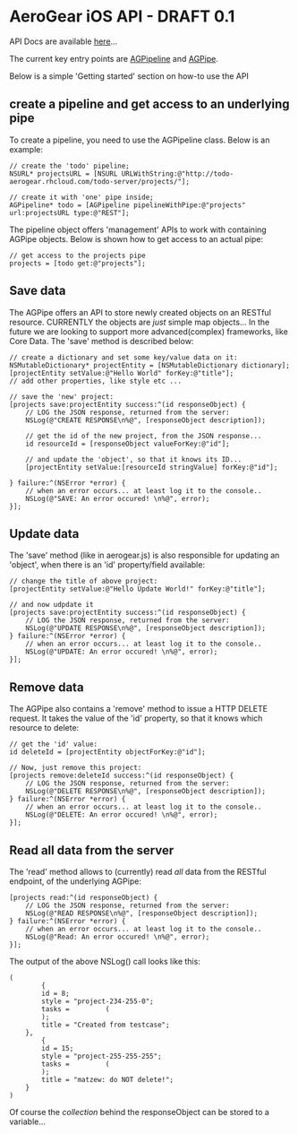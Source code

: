 AeroGear iOS API - DRAFT 0.1
============================

API Docs are available [here](http://people.apache.org/~matzew/aerogear/)...

The current key entry points are [AGPipeline](http://people.apache.org/~matzew/aerogear/Classes/AGPipeline.html) and [AGPipe](http://people.apache.org/~matzew/aerogear/Protocols/AGPipe.html).

Below is a simple 'Getting started' section on how-to use the API

## create a pipeline and get access to an underlying pipe

To create a pipeline, you need to use the AGPipeline class. Below is an example: 

    // create the 'todo' pipeline;
    NSURL* projectsURL = [NSURL URLWithString:@"http://todo-aerogear.rhcloud.com/todo-server/projects/"];

    // create it with 'one' pipe inside;
    AGPipeline* todo = [AGPipeline pipelineWithPipe:@"projects" url:projectsURL type:@"REST"];
    

The pipeline object offers 'management' APIs to work with containing AGPipe objects. Below is shown how to get access to an actual pipe:

    // get access to the projects pipe
    projects = [todo get:@"projects"];

## Save data 

The AGPipe offers an API to store newly created objects on an RESTful resource. CURRENTLY the objects are _just_ simple map objects... In the future we are looking to support more advanced(complex) frameworks, like Core Data. The 'save' method is described below:

    // create a dictionary and set some key/value data on it:
    NSMutableDictionary* projectEntity = [NSMutableDictionary dictionary];
    [projectEntity setValue:@"Hello World" forKey:@"title"];
    // add other properties, like style etc ...

    // save the 'new' project:
    [projects save:projectEntity success:^(id responseObject) {
	    // LOG the JSON response, returned from the server:
        NSLog(@"CREATE RESPONSE\n%@", [responseObject description]);
        
        // get the id of the new project, from the JSON response...
        id resourceId = [responseObject valueForKey:@"id"];

        // and update the 'object', so that it knows its ID...
        [projectEntity setValue:[resourceId stringValue] forKey:@"id"];
        
    } failure:^(NSError *error) {
        // when an error occurs... at least log it to the console..
        NSLog(@"SAVE: An error occured! \n%@", error);
    }];


## Update data

The 'save' method (like in aerogear.js) is also responsible for updating an 'object', when there is an 'id' property/field available:

    // change the title of above project:
    [projectEntity setValue:@"Hello Update World!" forKey:@"title"];
    
    // and now udpdate it
    [projects save:projectEntity success:^(id responseObject) {
	    // LOG the JSON response, returned from the server:
        NSLog(@"UPDATE RESPONSE\n%@", [responseObject description]);
    } failure:^(NSError *error) {
        // when an error occurs... at least log it to the console..
        NSLog(@"UPDATE: An error occured! \n%@", error);
    }];

## Remove data

The AGPipe also contains a 'remove' method to issue a HTTP DELETE request. It takes the value of the 'id' property, so that it knows which resource to delete:

    // get the 'id' value:
    id deleteId = [projectEntity objectForKey:@"id"];

    // Now, just remove this project:
    [projects remove:deleteId success:^(id responseObject) {
	    // LOG the JSON response, returned from the server:
	    NSLog(@"DELETE RESPONSE\n%@", [responseObject description]);
    } failure:^(NSError *error) {
        // when an error occurs... at least log it to the console..
        NSLog(@"DELETE: An error occured! \n%@", error);
    }];

## Read all data from the server

The 'read' method allows to (currently) read _all_ data from the RESTful endpoint, of the underlying AGPipe:

    [projects read:^(id responseObject) {
	    // LOG the JSON response, returned from the server:
        NSLog(@"READ RESPONSE\n%@", [responseObject description]);
    } failure:^(NSError *error) {
        // when an error occurs... at least log it to the console..
        NSLog(@"Read: An error occured! \n%@", error);
    }];

The output of the above NSLog() call looks like this:

	(
	        {
	        id = 8;
	        style = "project-234-255-0";
	        tasks =         (
	        );
	        title = "Created from testcase";
	    },
	        {
	        id = 15;
	        style = "project-255-255-255";
	        tasks =         (
	        );
	        title = "matzew: do NOT delete!";
	    }
	)

Of course the _collection_ behind the responseObject can be stored to a variable...